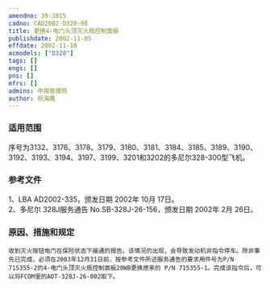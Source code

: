```yaml
---
amendno: 39-3815  
cadno: CAD2002-D328-08  
title: 更换4-电门头顶灭火瓶控制面板  
publishdate: 2002-11-05  
effdate: 2002-11-10  
acmodels: ["D328"]  
tags: []  
engs: []  
pns: []  
mfrs: []  
admins: 中南管理局  
author: 祝海鹰  
---
```

  
### 适用范围  
序号为3132、3176、3178、3179、3180、3181、3184、3185、3189、3190、3192、3193、3194、3197、3199、3201和3202的多尼尔328-300型飞机。  
  
<!--more-->  
### 参考文件  
1、LBA AD2002-335，颁发日期 2002年 10月 17日。  
 2、多尼尔 328J服务通告 No.SB-328J-26-156，颁发日期 2002年 2月 26日。  
  
### 原因、措施和规定  
    收到灭火按钮电门在保险状态下接通的报告。该情况的出现，会导致发动机非指令停车。除非事先已完成，必须在2003年12月31日前，按参考文件所述服务通告的要求用件号为P/N 715355-2的4-电门头顶灭火瓶控制面板20WB更换原来的 P/N 715355-1。完成该指令后，可以将FCOM里的AOT-328J-26-002取下。  
